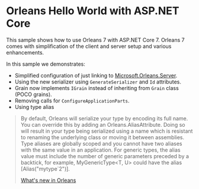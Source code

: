 # Orleans  Hello World with ASP.NET Core

This sample shows how to use Orleans 7 with ASP.NET Core 7. Orleans 7 comes with simplification of the client and server setup and various enhancements. 

In this sample we demonstrates:

- Simplified configuration of just linking to [Microsoft.Orleans.Server](https://www.nuget.org/packages/Microsoft.Orleans.Server).
- Using the new serializer using `GenerateSerializer` and `Id` attributes.
- Grain now implements `IGrain` instead of inheriting from `Grain` class (POCO grains).
- Removing calls for `ConfigureApplicationParts`.
- Using type alias 


> By default, Orleans will serialize your type by encoding its full name. You can override this by adding an Orleans.AliasAttribute. Doing so will result in your type being serialized using a name which is resistant to renaming the underlying class or moving it between assemblies. Type aliases are globally scoped and you cannot have two aliases with the same value in an application. For generic types, the alias value must include the number of generic parameters preceded by a backtick, for example, MyGenericType<T, U> could have the alias [Alias("mytype`2")].
>
> [What's new in Orleans](https://learn.microsoft.com/en-gb/dotnet/orleans/whats-new-in-orleans)
 